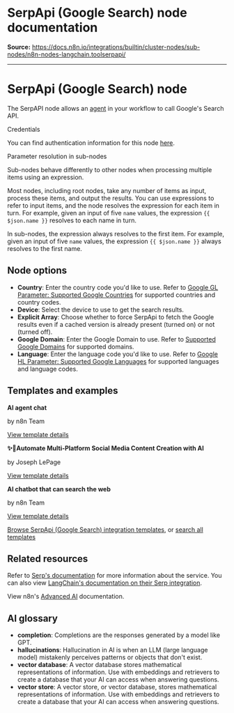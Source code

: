# SerpApi (Google Search) node documentation

**Source:** https://docs.n8n.io/integrations/builtin/cluster-nodes/sub-nodes/n8n-nodes-langchain.toolserpapi/

---

# SerpApi (Google Search) node

The SerpAPI node allows an [agent](../../../../../glossary/#ai-agent) in your workflow to call Google's Search API.

Credentials

You can find authentication information for this node [here](../../../credentials/serp/).

Parameter resolution in sub-nodes

Sub-nodes behave differently to other nodes when processing multiple items using an expression.

Most nodes, including root nodes, take any number of items as input, process these items, and output the results. You can use expressions to refer to input items, and the node resolves the expression for each item in turn. For example, given an input of five `name` values, the expression `{{ $json.name }}` resolves to each name in turn.

In sub-nodes, the expression always resolves to the first item. For example, given an input of five `name` values, the expression `{{ $json.name }}` always resolves to the first name.

## Node options

- **Country**: Enter the country code you'd like to use. Refer to [Google GL Parameter: Supported Google Countries](https://serpapi.com/google-countries) for supported countries and country codes.
- **Device**: Select the device to use to get the search results.
- **Explicit Array**: Choose whether to force SerpApi to fetch the Google results even if a cached version is already present (turned on) or not (turned off).
- **Google Domain**: Enter the Google Domain to use. Refer to [Supported Google Domains](https://serpapi.com/google-domains) for supported domains.
- **Language**: Enter the language code you'd like to use. Refer to [Google HL Parameter: Supported Google Languages](https://serpapi.com/google-languages) for supported languages and language codes.

## Templates and examples

**AI agent chat**

by n8n Team

[View template details](https://n8n.io/workflows/1954-ai-agent-chat/)

**✨🤖Automate Multi-Platform Social Media Content Creation with AI**

by Joseph LePage

[View template details](https://n8n.io/workflows/3066-automate-multi-platform-social-media-content-creation-with-ai/)

**AI chatbot that can search the web**

by n8n Team

[View template details](https://n8n.io/workflows/1959-ai-chatbot-that-can-search-the-web/)

[Browse SerpApi (Google Search) integration templates](https://n8n.io/integrations/serpapi/), or [search all templates](https://n8n.io/workflows/)

## Related resources

Refer to [Serp's documentation](https://serpapi.com/search-api) for more information about the service. You can also view [LangChain's documentation on their Serp integration](https://js.langchain.com/docs/integrations/tools/serpapi/).

View n8n's [Advanced AI](../../../../../advanced-ai/) documentation.

## AI glossary

- **completion**: Completions are the responses generated by a model like GPT.
- **hallucinations**: Hallucination in AI is when an LLM (large language model) mistakenly perceives patterns or objects that don't exist.
- **vector database**: A vector database stores mathematical representations of information. Use with embeddings and retrievers to create a database that your AI can access when answering questions.
- **vector store**: A vector store, or vector database, stores mathematical representations of information. Use with embeddings and retrievers to create a database that your AI can access when answering questions.
